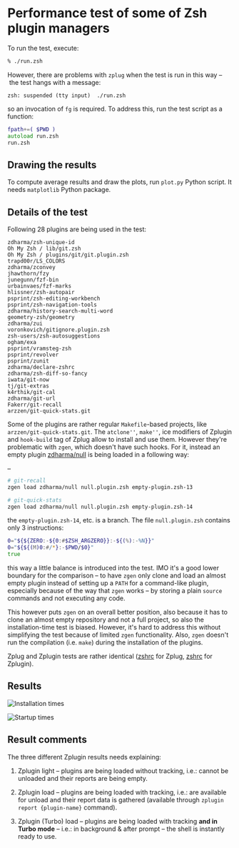 # Performance test of some of Zsh plugin managers

To run the test, execute:

```zsh
% ./run.zsh
```

However, there are problems with `zplug` when the test is run in this way – the
test hangs with a message:

```
zsh: suspended (tty input)  ./run.zsh
```

so an invocation of `fg` is required. To address this, run the test script as a
function:

```zsh
fpath+=( $PWD )
autoload run.zsh
run.zsh
```

## Drawing the results

To compute average results and draw the plots, run `plot.py` Python script. It
needs `matplotlib` Python package.

## Details of the test

Following 28 plugins are being used in the test:

```
zdharma/zsh-unique-id
Oh My Zsh / lib/git.zsh
Oh My Zsh / plugins/git/git.plugin.zsh
trapd00r/LS_COLORS
zdharma/zconvey
jhawthorn/fzy
junegunn/fzf-bin
urbainvaes/fzf-marks
hlissner/zsh-autopair
psprint/zsh-editing-workbench
psprint/zsh-navigation-tools
zdharma/history-search-multi-word
geometry-zsh/geometry
zdharma/zui
voronkovich/gitignore.plugin.zsh
zsh-users/zsh-autosuggestions
ogham/exa
psprint/vramsteg-zsh
psprint/revolver
psprint/zunit
zdharma/declare-zshrc
zdharma/zsh-diff-so-fancy
iwata/git-now
tj/git-extras
k4rthik/git-cal
zdharma/git-url
Fakerr/git-recall
arzzen/git-quick-stats.git
```

Some of the plugins are rather regular `Makefile`-based projects, like
`arzzen/git-quick-stats.git`. The `atclone''`, `make''`, ice modifiers of
Zplugin and `hook-build` tag of Zplug allow to install and use them. However
they're problematic with `zgen`, which doesn't have such hooks. For it, instead
an empty plugin [zdharma/null](https://github.com/zdharma/null) is being loaded
in a following way:

```zsh
…

# git-recall
zgen load zdharma/null null.plugin.zsh empty-plugin.zsh-13

# git-quick-stats
zgen load zdharma/null null.plugin.zsh empty-plugin.zsh-14
```

the `empty-plugin.zsh-14`, etc. is a branch. The file `null.plugin.zsh` contains
only 3 instructions:

```zsh
0="${${ZERO:-${0:#$ZSH_ARGZERO}}:-${(%):-%N}}"
0="${${(M)0:#/*}:-$PWD/$0}"
true
```

this way a little balance is introduced into the test. IMO it's a good lower
boundary for the comparison – to have `zgen` only clone and load an almost empty
plugin instead of setting up a `PATH` for a command-like plugin, especially
because of the way that `zgen` works – by storing a plain `source` commands and
not executing any code.

This however puts `zgen` on an overall better position, also because it has to
clone an almost empty repository and not a full project, so also the
installation-time test is biased. However, it's hard to address this without
simplifying the test because of limited `zgen` functionality. Also, `zgen`
doesn't run the compilation (i.e. `make`) during the installation of the
plugins.

Zplug and Zplugin tests are rather identical
([zshrc](https://github.com/zdharma/pm-perf-test/blob/master/zplug/.zshrc) for
Zplug,
[zshrc](https://github.com/zdharma/pm-perf-test/blob/master/zplugin-load/.zshrc)
for Zplugin).

## Results

![Installation times](https://raw.githubusercontent.com/zdharma/pm-perf-test/master/plots/installation-times.png)

![Startup times](https://raw.githubusercontent.com/zdharma/pm-perf-test/master/plots/startup-times.png)

## Result comments

The three different Zplugin results needs explaining:

1. Zplugin light – plugins are being loaded without tracking, i.e.: cannot be
   unloaded and their reports are being empty.

2. Zplugin load – plugins are being loaded with tracking, i.e.: are available for
   unload and their report data is gathered (available through `zplugin report
   {plugin-name}` command).

3. Zplugin (Turbo) load – plugins are being loaded with tracking **and in Turbo
   mode** – i.e.: in background & after prompt – the shell is instantly ready to
   use.

<!-- vim:set ft=markdown tw=80 autoindent: -->
